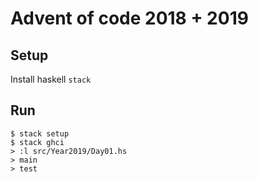 # Advent of code 2018 + 2019

## Setup

Install haskell `stack`

## Run

```shell
$ stack setup
$ stack ghci
> :l src/Year2019/Day01.hs
> main
> test
```
